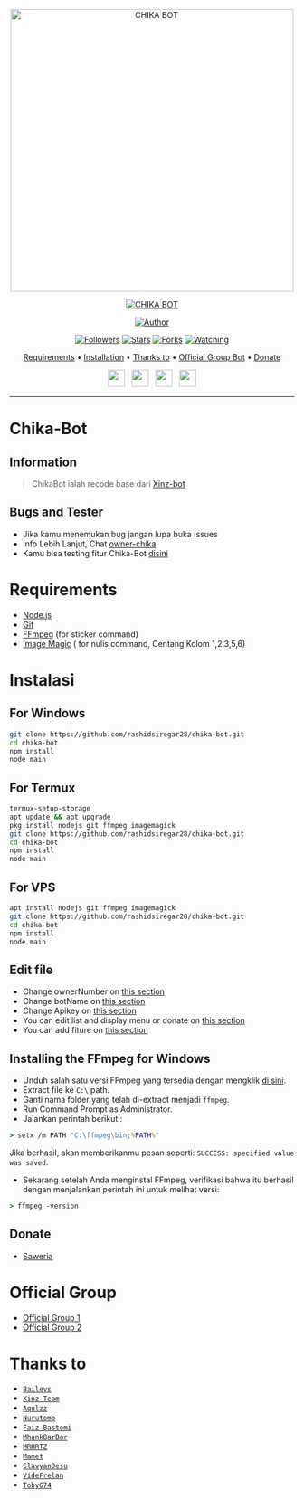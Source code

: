 <p align="center">
<img src="https://encrypted-tbn0.gstatic.com/images?q=tbn:ANd9GcStH_A0WKtnRtD_Bla6B71LjtP-GtYOkacYsg&usqp=CAU" alt="CHIKA BOT" width="500"/>


</p>
<p align="center">
<a href="#"><img title="CHIKA BOT" src="https://img.shields.io/badge/CHIKA BOT-green?colorA=%23ff0000&colorB=%23017e40&style=for-the-badge"></a>
</p>
<p align="center">
<a href="https://github.com/rashidsiregar28/chika-bot"><img title="Author" src="https://img.shields.io/badge/Author-rashidsiregar28-red.svg?style=for-the-badge&logo=github"></a>
</p>
<p align="center">
<a href="https://github.com/rashidsiregar28/chika-bot"><img title="Followers" src="https://img.shields.io/github/followers/rashidsiregar28?color=blue&style=flat-square"></a>
<a href="https://github.com/rashidsiregar28/chika-bot"><img title="Stars" src="https://img.shields.io/github/stars/rashidsiregar28/chika-bot?color=red&style=flat-square"></a>
<a href="https://github.com/rashidsiregar28/chika-bot/network/members"><img title="Forks" src="https://img.shields.io/github/forks/rashidsiregar28/chika-bot?color=red&style=flat-square"></a>
<a href="https://github.com/rashidsiregar28/chika-bot/watchers"><img title="Watching" src="https://img.shields.io/github/watchers/rashidsiregar28/chika-bot?label=Watchers&color=blue&style=flat-square"></a>
</p>

<p align="center">
  <a href="https://github.com/rashidsiregar28/chika-bot#requirements">Requirements</a> •
  <a href="https://github.com/rashidsiregar28/chika-bot#instalasi">Installation</a> •
  <a href="https://github.com/rashidsiregar28/chika-bot#thanks-to">Thanks to</a> •
  <a href="https://github.com/rashidsiregar28/chika-bot#Official-Group"> Official Group Bot</a> •
  <a href="https://github.com/rashidsiregar28/chika-bot#donate">Donate</a>

<p align='center'>
   <a href="https://twitter.com/rashidsiregar28"><img height="30" src="https://github.com/TobyG74/TobyG74/blob/main/twitter.png?raw=true"></a>&nbsp;&nbsp;
   <a href="https://instagram.com/rashidsiregar28"><img height="30" src="https://github.com/TobyG74/TobyG74/blob/main/instagram.jpg?raw=true"></a>&nbsp;&nbsp;
   <a href="https://www.facebook.com/rashidsiregar28"><img height="30" src="https://github.com/TobyG74/TobyG74/blob/main/facebook.png?raw=true"></a>&nbsp;&nbsp;
   <a href="https://wa.me/628127668234"><img height="30" src="https://encrypted-tbn0.gstatic.com/images?q=tbn:ANd9GcRBc_3WgZjWOtqdKZQbdkxUl5A31GZ_YC35zQ&usqp=CAU"></a>
</P>
</p>
</div>


---

# Chika-Bot
## Information
> ChikaBot ialah recode base dari [Xinz-bot](https://github.com/xinz-team/xinzBot)
>
>

## Bugs and Tester
* Jika kamu menemukan bug jangan lupa buka Issues
* Info Lebih Lanjut, Chat [owner-chika](https://wa.me/628127668234)
* Kamu bisa testing fitur Chika-Bot [disini](https://wa.me/6289513435428?text=.menu)

# Requirements
* [Node.js](https://nodejs.org/en/)
* [Git](https://git-scm.com/downloads)
* [FFmpeg](https://github.com/BtbN/FFmpeg-Builds/releases/download/autobuild-2020-12-08-13-03/ffmpeg-n4.3.1-26-gca55240b8c-win64-gpl-4.3.zip) (for sticker command)
* [Image Magic](https://imagemagick.org/script/download.php) ( for nulis command, Centang Kolom 1,2,3,5,6)

# Instalasi
## For Windows
```bash
git clone https://github.com/rashidsiregar28/chika-bot.git
cd chika-bot
npm install
node main
```
## For Termux
```bash
termux-setup-storage
apt update && apt upgrade
pkg install nodejs git ffmpeg imagemagick
git clone https://github.com/rashidsiregar28/chika-bot.git
cd chika-bot
npm install
node main
```

## For VPS
```bash
apt install nodejs git ffmpeg imagemagick
git clone https://github.com/rashidsiregar28/chika-bot.git
cd chika-bot
npm install
node main
```

## Edit file
- Change ownerNumber on [this section](https://github.com/rashidsiregar28/chika-bot/blob/4d8dc8692e97e2ca60deaa8dc77dab551abf6523/config.json#L2)
- Change botName on [this section](https://github.com/rashidsiregar28/chika-bot/blob/4d8dc8692e97e2ca60deaa8dc77dab551abf6523/config.json#L5)
- Change Apikey on [this section](https://github.com/rashidsiregar28/chika-bot/blob/4d8dc8692e97e2ca60deaa8dc77dab551abf6523/config.json#L7)
- You can edit list and display menu or donate on [this section](https://github.com/rashidsiregar28/chika-bot/blob/main/help/ind.js)
- You can add fiture on [this section](https://github.com/rashidsiregar28/chika-bot/blob/main/message/xinz.js)


## Installing the FFmpeg for Windows
* Unduh salah satu versi FFmpeg yang tersedia dengan mengklik [di sini](https://www.gyan.dev/ffmpeg/builds/).
* Extract file ke `C:\` path.
* Ganti nama folder yang telah di-extract menjadi `ffmpeg`.
* Run Command Prompt as Administrator.
* Jalankan perintah berikut::
```cmd
> setx /m PATH "C:\ffmpeg\bin;%PATH%"
```
Jika berhasil, akan memberikanmu pesan seperti: `SUCCESS: specified value was saved`.
* Sekarang setelah Anda menginstal FFmpeg, verifikasi bahwa itu berhasil dengan menjalankan perintah ini untuk melihat versi:
```cmd
> ffmpeg -version
```

## Donate
- [Saweria](https://saweria.co/rashidsiregar28)

# Official Group
- [Official Group 1](https://chat.whatsapp.com/HLU6B1Mw34QBMUoXAyhec0)
- [Official Group 2](https://chat.whatsapp.com/IwGkynIvQAk1J6wQVDLeFC)

# Thanks to
* [`Baileys`](https://github.com/adiwajshing/Baileys)
* [`Xinz-Team`](https://github.com/Xinz-Team)
* [`Aqulzz`](https://github.com/zennn08)
* [`Nurutomo`](https://github.com/Nurutomo)
* [`Faiz Bastomi`](https://github.com/FaizBastomi)
* [`MhankBarBar`](https://github.com/MhankBarBar)
* [`MRHRTZ`](https://github.com/MRHRTZ)
* [`Mamet`](https://github.com/mamet8/)
* [`SlavyanDesu`](https://github.com/SlavyanDesu)
* [`VideFrelan`](https://github.com/VideFrelan)
* [`TobyG74`](https://github.com/TobyG74)
